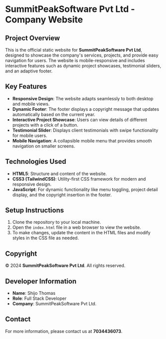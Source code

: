 # SummitPeakSoftware Pvt Ltd - Company Website

## Project Overview
This is the official static website for **SummitPeakSoftware Pvt Ltd**, designed to showcase the company's services, projects, and provide easy navigation for users. The website is mobile-responsive and includes interactive features such as dynamic project showcases, testimonial sliders, and an adaptive footer.

## Key Features
- **Responsive Design**: The website adapts seamlessly to both desktop and mobile views.
- **Dynamic Footer**: The footer displays a copyright message that updates automatically based on the current year.
- **Interactive Project Showcase**: Users can view details of different projects with a click of a button.
- **Testimonial Slider**: Displays client testimonials with swipe functionality for mobile users.
- **Mobile Navigation**: A collapsible mobile menu that provides smooth navigation on smaller screens.

## Technologies Used
- **HTML5**: Structure and content of the website.
- **CSS3 (TailwindCSS)**: Utility-first CSS framework for modern and responsive design.
- **JavaScript**: For dynamic functionality like menu toggling, project detail display, and the copyright insertion in the footer.

## Setup Instructions
1. Clone the repository to your local machine.
2. Open the `index.html` file in a web browser to view the website.
3. To make changes, update the content in the HTML files and modify styles in the CSS file as needed.

## Copyright
© 2024 **SummitPeakSoftware Pvt Ltd**. All rights reserved.
  
## Developer Information
- **Name**: Shijo Thomas
- **Role**: Full Stack Developer
- **Company**: SummitPeakSoftware Pvt Ltd.

## Contact
For more information, please contact us at **7034436073**.
